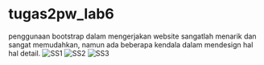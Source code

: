 # tugas2pw_lab6
penggunaan bootstrap dalam mengerjakan website sangatlah menarik dan sangat memudahkan, namun ada beberapa kendala dalam mendesign hal hal detail.
![SS1](https://github.com/DP6-Fico-098/tugas2pw_lab6/assets/115161976/d51ab4c8-1bbe-44a2-9eb7-1555c1b9f26b)
![SS2](https://github.com/DP6-Fico-098/tugas2pw_lab6/assets/115161976/a012cf04-cd02-4da3-a05a-b3d944ba75f9)
![SS3](https://github.com/DP6-Fico-098/tugas2pw_lab6/assets/115161976/08ccfb7f-e76f-47e2-85cd-4b06f0a307a1)

